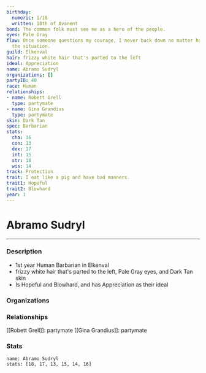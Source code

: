 ```yaml
---
birthday:
  numeric: 1/18
  written: 18th of Avanent
bond: The common folk must see me as a hero of the people.
eyes: Pale Gray
flaw: Once someone questions my courage, I never back down no matter how dangerous
  the situation.
guild: Elkenval
hair: frizzy white hair that's parted to the left
ideal: Appreciation
name: Abramo Sudryl
organizations: []
partyID: 40
race: Human
relationships:
- name: Robett Grell
  type: partymate
- name: Gina Grandius
  type: partymate
skin: Dark Tan
spec: Barbarian
stats:
  cha: 16
  con: 13
  dex: 17
  int: 15
  str: 18
  wis: 14
track: Protection
trait: I eat like a pig and have bad manners.
trait1: Hopeful
trait2: Blowhard
year: 1
---
```

# Abramo Sudryl
---
### Description
- 1st year Human Barbarian in Elkenval
- frizzy white hair that's parted to the left, Pale Gray eyes, and Dark Tan skin
- Is Hopeful and Blowhard, and has Appreciation as their ideal

### Organizations
### Relationships
[[Robett Grell]]: partymate
[[Gina Grandius]]: partymate
### Stats
```statblock
name: Abramo Sudryl
stats: [18, 17, 13, 15, 14, 16]
```